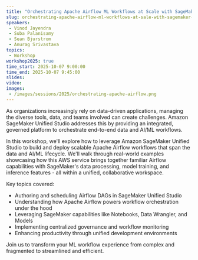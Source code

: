 ```yaml
---
title: "Orchestrating Apache Airflow ML Workflows at Scale with SageMaker Unified Studio"
slug: orchestrating-apache-airflow-ml-workflows-at-sale-with-sagemaker-unified-studio
speakers:
 - Vinod Jayendra
 - Suba Palanisamy
 - Sean Bjurstrom
 - Anurag Srivastava
topics:
 - Workshop
workshop2025: true
time_start: 2025-10-07 9:00:00
time_end: 2025-10-07 9:45:00
slides:
video: 
images:
 - /images/sessions/2025/orchestrating-apache-airflow.png
---
```


As organizations increasingly rely on data-driven applications, managing the diverse tools, data, and teams involved can create challenges. Amazon SageMaker Unified Studio addresses this by providing an integrated, governed platform to orchestrate end-to-end data and AI/ML workflows.

In this workshop, we'll explore how to leverage Amazon SageMaker Unified Studio to build and deploy scalable Apache Airflow workflows that span the data and AI/ML lifecycle. We'll walk through real-world examples showcasing how this AWS service brings together familiar Airflow capabilities with SageMaker's data processing, model training, and inference features - all within a unified, collaborative workspace.

Key topics covered:
* Authoring and scheduling Airflow DAGs in SageMaker Unified Studio
* Understanding how Apache Airflow powers workflow orchestration under the hood
* Leveraging SageMaker capabilities like Notebooks, Data Wrangler, and Models
* Implementing centralized governance and workflow monitoring
* Enhancing productivity through unified development environments

Join us to transform your ML workflow experience from complex and fragmented to streamlined and efficient.